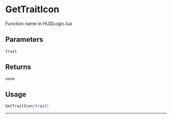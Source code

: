 # GetTraitIcon
Function name in HUDLogic.lua
## Parameters
`trait`
## Returns
`none`
## Usage
```lua
GetTraitIcon(trait)
```
---
